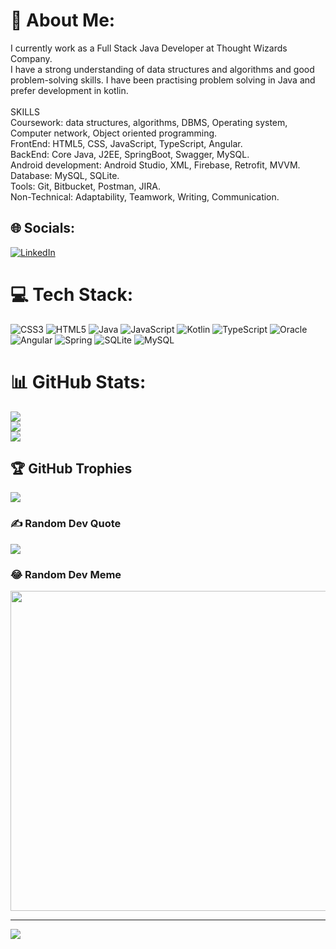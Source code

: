 # 💫 About Me:
I currently work as a Full Stack Java Developer at Thought Wizards Company.<br>I have a strong understanding of data structures and algorithms and good problem-solving skills. I have been practising problem solving in Java and prefer development in kotlin.<br><br>SKILLS<br>Coursework: data structures, algorithms, DBMS, Operating system, Computer network, Object oriented programming.<br>FrontEnd: HTML5, CSS, JavaScript, TypeScript, Angular.<br>BackEnd: Core Java, J2EE, SpringBoot, Swagger, MySQL.<br>Android development: Android Studio, XML, Firebase, Retrofit, MVVM.<br>Database: MySQL, SQLite.<br>Tools: Git, Bitbucket, Postman, JIRA.<br>Non-Technical: Adaptability, Teamwork, Writing, Communication.


## 🌐 Socials:
[![LinkedIn](https://img.shields.io/badge/LinkedIn-%230077B5.svg?logo=linkedin&logoColor=white)](https://linkedin.com/in/kamalsharma007) 

# 💻 Tech Stack:
![CSS3](https://img.shields.io/badge/css3-%231572B6.svg?style=for-the-badge&logo=css3&logoColor=white) ![HTML5](https://img.shields.io/badge/html5-%23E34F26.svg?style=for-the-badge&logo=html5&logoColor=white) ![Java](https://img.shields.io/badge/java-%23ED8B00.svg?style=for-the-badge&logo=java&logoColor=white) ![JavaScript](https://img.shields.io/badge/javascript-%23323330.svg?style=for-the-badge&logo=javascript&logoColor=%23F7DF1E) ![Kotlin](https://img.shields.io/badge/kotlin-%230095D5.svg?style=for-the-badge&logo=kotlin&logoColor=white) ![TypeScript](https://img.shields.io/badge/typescript-%23007ACC.svg?style=for-the-badge&logo=typescript&logoColor=white) ![Oracle](https://img.shields.io/badge/Oracle-F80000?style=for-the-badge&logo=oracle&logoColor=white) ![Angular](https://img.shields.io/badge/angular-%23DD0031.svg?style=for-the-badge&logo=angular&logoColor=white) ![Spring](https://img.shields.io/badge/spring-%236DB33F.svg?style=for-the-badge&logo=spring&logoColor=white) ![SQLite](https://img.shields.io/badge/sqlite-%2307405e.svg?style=for-the-badge&logo=sqlite&logoColor=white) ![MySQL](https://img.shields.io/badge/mysql-%2300f.svg?style=for-the-badge&logo=mysql&logoColor=white)
# 📊 GitHub Stats:
![](https://github-readme-stats.vercel.app/api?username=sharmavats&theme=dark&hide_border=false&include_all_commits=false&count_private=false)<br/>
![](https://github-readme-streak-stats.herokuapp.com/?user=sharmavats&theme=dark&hide_border=false)<br/>
![](https://github-readme-stats.vercel.app/api/top-langs/?username=sharmavats&theme=dark&hide_border=false&include_all_commits=false&count_private=false&layout=compact)

## 🏆 GitHub Trophies
![](https://github-profile-trophy.vercel.app/?username=sharmavats&theme=onedark&no-frame=false&no-bg=true&margin-w=4)

### ✍️ Random Dev Quote
![](https://quotes-github-readme.vercel.app/api?type=horizontal&theme=radical)

### 😂 Random Dev Meme
<img src="https://random-memer.herokuapp.com/" width="512px"/>

---
[![](https://visitcount.itsvg.in/api?id=sharmavats&icon=0&color=0)](https://visitcount.itsvg.in)

<!-- Proudly created with GPRM ( https://gprm.itsvg.in ) -->

